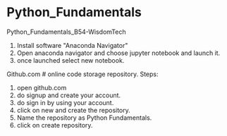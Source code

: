 # Python_Fundamentals
Python_Fundamentals_B54-WisdomTech

1. Install software "Anaconda Navigator"
2. Open anaconda navigator and choose jupyter notebook and launch it.
3. once launched select new notebook.

Github.com # online code storage repository.
Steps:
1. open github.com
2. do signup and create your account.
3. do sign in by using your account.
4. click on new and create the repository.
5. Name the repository as Python Fundamentals.
6. click on create repository.
